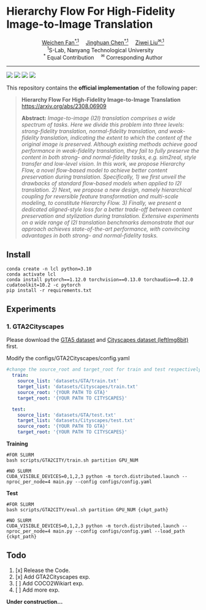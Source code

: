 # Hierarchy Flow For High-Fidelity Image-to-Image Translation

<div>
<div align="center">
    <a href='https://weichenfan.github.io/Weichen/' target='_blank'>Weichen Fan<sup>*,1</sup></a>&emsp;
    <a href='https://www.linkedin.com/in/jinghuan-chen/?originalSubdomain=sg' target='_blank'>Jinghuan Chen<sup>*,1</sup></a>&emsp;
    <a href='https://liuziwei7.github.io/' target='_blank'>Ziwei Liu<sup>&#x2709,1</sup></a>
</div>
<div>
<div align="center">
    <sup>1</sup>S-Lab, Nanyang Technological University&emsp;
    </br>
    <sup>*</sup> Equal Contribution&emsp;
    <sup>&#x2709</sup> Corresponding Author
    
</div>
 
 -----------------

![](https://img.shields.io/badge/HierarchyFlow-v0.1-darkcyan)
![](https://img.shields.io/github/stars/WeichenFan/HierarchyFlow)
![](https://black.readthedocs.io/en/stable/_static/license.svg)
![](https://img.shields.io/badge/code%20style-black-000000.svg)

This repository contains the **official implementation** of the following paper:

> **Hierarchy Flow For High-Fidelity Image-to-Image Translation**<br>
> https://arxiv.org/abs/2308.06909
>
> **Abstract:** *Image-to-image (I2I) translation comprises a wide spectrum of tasks. Here we divide this problem into three levels: strong-fidelity translation, normal-fidelity translation, and weak-fidelity translation, indicating the extent to which the content of the original image is preserved. Although existing methods achieve good performance in weak-fidelity translation, they fail to fully preserve the content in both strong- and normal-fidelity tasks, e.g. sim2real, style transfer and low-level vision. In this work, we propose Hierarchy Flow, a novel flow-based model to achieve better content preservation during translation. Specifically, 1) we first unveil the drawbacks of standard flow-based models when applied to I2I translation. 2) Next, we propose a new design, namely hierarchical coupling for reversible feature transformation and multi-scale modeling, to constitute Hierarchy Flow. 3) Finally, we present a dedicated aligned-style loss for a better trade-off between content preservation and stylization during translation. Extensive experiments on a wide range of I2I translation benchmarks demonstrate that our approach achieves state-of-the-art performance, with convincing advantages in both strong- and normal-fidelity tasks.*

## Install
```shell
conda create -n lcl python=3.10
conda activate lcl
conda install pytorch==1.12.0 torchvision==0.13.0 torchaudio==0.12.0 cudatoolkit=10.2 -c pytorch
pip install -r requirements.txt
```
## Experiments
### 1. GTA2Cityscapes
Please download the [GTA5 dataset](https://download.visinf.tu-darmstadt.de/data/from_games/index.html) and [Cityscapes dataset (leftImg8bit)](https://www.cityscapes-dataset.com/downloads/) first.

Modify the configs/GTA2Cityscapes/config.yaml
```yaml
#change the source_root and target_root for train and test respectively
  train:
    source_list: 'datasets/GTA/train.txt'
    target_list: 'datasets/Cityscapes/train.txt'
    source_root: '{YOUR PATH TO GTA}'
    target_root: '{YOUR PATH TO CITYSCAPES}'

  test:
    source_list: 'datasets/GTA/test.txt'
    target_list: 'datasets/Cityscapes/test.txt'
    source_root: '{YOUR PATH TO GTA}'
    target_root: '{YOUR PATH TO CITYSCAPES}'
```
**Training**
```Shell
#FOR SLURM
bash scripts/GTA2CITY/train.sh partition GPU_NUM

#NO SLURM
CUDA_VISIBLE_DEVICES=0,1,2,3 python -m torch.distributed.launch --nproc_per_node=4 main.py --config configs/config.yaml
```

**Test**
```Shell
#FOR SLURM
bash scripts/GTA2CITY/eval.sh partition GPU_NUM {ckpt_path}

#NO SLURM
CUDA_VISIBLE_DEVICES=0,1,2,3 python -m torch.distributed.launch --nproc_per_node=4 main.py --config configs/config.yaml --load_path {ckpt_path}
```

## Todo

1. [x] Release the Code.
2. [x] Add GTA2Cityscapes exp.
3. [ ] Add COCO2Wikiart exp.
4. [ ] Add more exp.

**Under construction...**


